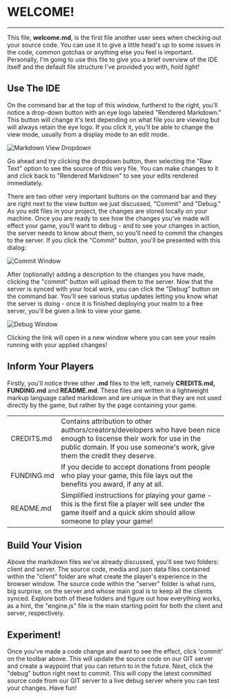 # **WELCOME!**  
***
This file, **welcome.md**, is the first file another user sees when checking out your source code. You can use it to give a little head's up to some issues in the code, common gotchas or anything else you feel is important. Personally, 
I'm going to use this file to give you a brief overview of the IDE itself and the default file structure I've provided you with, *hold tight!*  

## Use The IDE

On the command bar at the top of this window, furtherst to the right, you'll notice a drop-down button with an eye logo labeled "Rendered Markdown." This button will change it's text depending on what file you are viewing but will always retain the eye logo. If you click it, you'll be able to change the view mode, usually from a display mode to an edit mode. 

![Markdown View Dropdown](/img/welcome/rendered_markdown_button.png)

Go ahead and try clicking the dropdown button, then selecting the "Raw Text" option to see the source of this very file. You can make changes to it and click back to "Rendered Markdown" to see your edits rendered immediately.

There are two other very important buttons on the command bar and they are right next to the view button we just discussed, "Commit" and "Debug." As you edit files in your project, the changes are stored locally on your machine. Once you are ready to see how the changes you've made will effect your game, you'll want to debug - and to see your changes in action, the server needs to know about them, so you'll need to commit the changes to the server. If you click the "Commit" button, you'll be presented with this dialog:

![Commit Window](/img/welcome/commit_window.png)

After (optionally) adding a description to the changes you have made, clicking the "commit" button will upload them to the server. Now that the server is synced with your local work, you can click the "Debug" button on the command bar. You'll see various status updates letting you know what the server is doing - once it is finished deploying your realm to a free server, you'll be given a link to view your game. 

![Debug Window](/img/welcome/debug_window.png)

Clicking the link will open in a new window where you can see your realm running with your applied changes!

## Inform Your Players

Firstly, you'll notice three other **.md** files to the left, namely **CREDITS.md, FUNDING.md** and **README.md**. These files are written in a lightweight markup language called markdown and are unique in that they are not used directly
by the game, but rather by the page containing your game. 

| | |
| ------------- | ------------- |
| CREDITS.md    | Contains attribution to other authors/creators/developers who have been nice enough to liscense their work for use in the public domain. If you use someone's work, give them the credit they deserve. |
| FUNDING.md    | If you decide to accept donations from people who play your game, this file lays out the benefits you award, if any at all. |
| README.md     | Simplified instructions for playing your game - this is the first file a player will see under the game itself and a quick skim should allow someone to play your game! |

## Build Your Vision

Above the markdown files we've already discussed, you'll see two folders: client and server. The source code, media and json data files contained within the "client" folder are what create the player's experience in the browser window. 
The source code within the "server" folder is what runs, big surprise, on the server and whose main goal is to keep all the clients synced. Explore both of these folders and figure out how everything works, as a hint, the "engine.js" 
file is the main starting point for both the client and server, respectively.

## Experiment!

Once you've made a code change and want to see the effect, click 'commit' on the toolbar above. This will update the source code on our GIT server and create a waypoint that you can return to in the future. Next, click the "debug" 
button right next to commit. This will copy the latest committed source code from our GIT server to a live debug server where you can test your changes. Have fun!